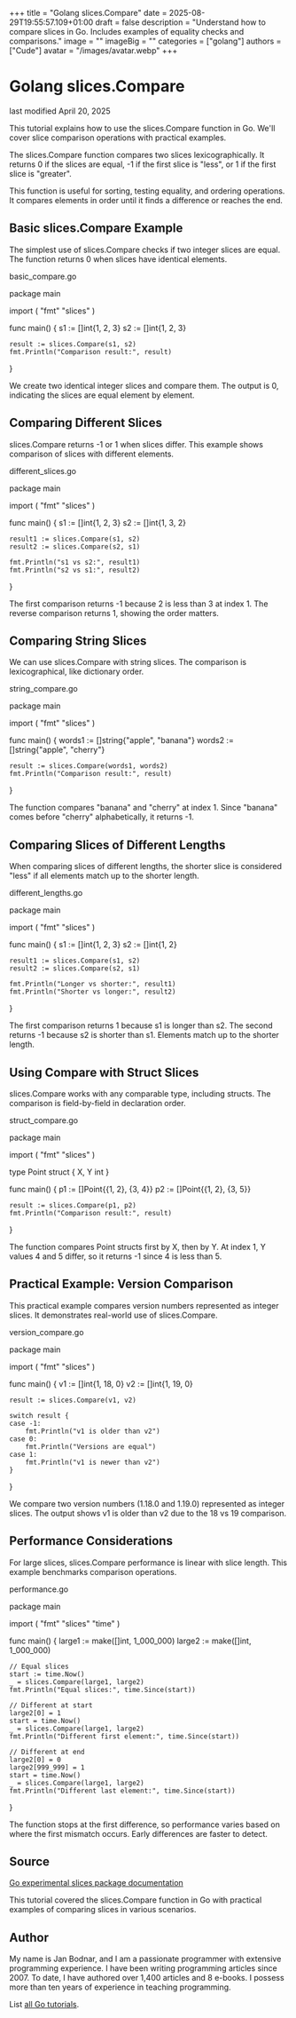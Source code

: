 +++
title = "Golang slices.Compare"
date = 2025-08-29T19:55:57.109+01:00
draft = false
description = "Understand how to compare slices in Go. Includes examples of equality checks and comparisons."
image = ""
imageBig = ""
categories = ["golang"]
authors = ["Cude"]
avatar = "/images/avatar.webp"
+++

# Golang slices.Compare

last modified April 20, 2025

This tutorial explains how to use the slices.Compare function in Go.
We'll cover slice comparison operations with practical examples.

The slices.Compare function compares two slices lexicographically.
It returns 0 if the slices are equal, -1 if the first slice is "less", or 1 if
the first slice is "greater".

This function is useful for sorting, testing equality, and ordering operations.
It compares elements in order until it finds a difference or reaches the end.

## Basic slices.Compare Example

The simplest use of slices.Compare checks if two integer slices are
equal. The function returns 0 when slices have identical elements.

basic_compare.go
  

package main

import (
    "fmt"
    "slices"
)

func main() {
    s1 := []int{1, 2, 3}
    s2 := []int{1, 2, 3}
    
    result := slices.Compare(s1, s2)
    fmt.Println("Comparison result:", result)
}

We create two identical integer slices and compare them. The output is 0,
indicating the slices are equal element by element.

## Comparing Different Slices

slices.Compare returns -1 or 1 when slices differ. This example
shows comparison of slices with different elements.

different_slices.go
  

package main

import (
    "fmt"
    "slices"
)

func main() {
    s1 := []int{1, 2, 3}
    s2 := []int{1, 3, 2}
    
    result1 := slices.Compare(s1, s2)
    result2 := slices.Compare(s2, s1)
    
    fmt.Println("s1 vs s2:", result1)
    fmt.Println("s2 vs s1:", result2)
}

The first comparison returns -1 because 2 is less than 3 at index 1. The reverse
comparison returns 1, showing the order matters.

## Comparing String Slices

We can use slices.Compare with string slices. The comparison is
lexicographical, like dictionary order.

string_compare.go
  

package main

import (
    "fmt"
    "slices"
)

func main() {
    words1 := []string{"apple", "banana"}
    words2 := []string{"apple", "cherry"}
    
    result := slices.Compare(words1, words2)
    fmt.Println("Comparison result:", result)
}

The function compares "banana" and "cherry" at index 1. Since "banana" comes
before "cherry" alphabetically, it returns -1.

## Comparing Slices of Different Lengths

When comparing slices of different lengths, the shorter slice is considered
"less" if all elements match up to the shorter length.

different_lengths.go
  

package main

import (
    "fmt"
    "slices"
)

func main() {
    s1 := []int{1, 2, 3}
    s2 := []int{1, 2}
    
    result1 := slices.Compare(s1, s2)
    result2 := slices.Compare(s2, s1)
    
    fmt.Println("Longer vs shorter:", result1)
    fmt.Println("Shorter vs longer:", result2)
}

The first comparison returns 1 because s1 is longer than s2. The second returns
-1 because s2 is shorter than s1. Elements match up to the shorter length.

## Using Compare with Struct Slices

slices.Compare works with any comparable type, including structs.
The comparison is field-by-field in declaration order.

struct_compare.go
  

package main

import (
    "fmt"
    "slices"
)

type Point struct {
    X, Y int
}

func main() {
    p1 := []Point{{1, 2}, {3, 4}}
    p2 := []Point{{1, 2}, {3, 5}}
    
    result := slices.Compare(p1, p2)
    fmt.Println("Comparison result:", result)
}

The function compares Point structs first by X, then by Y. At index 1, Y values
4 and 5 differ, so it returns -1 since 4 is less than 5.

## Practical Example: Version Comparison

This practical example compares version numbers represented as integer slices.
It demonstrates real-world use of slices.Compare.

version_compare.go
  

package main

import (
    "fmt"
    "slices"
)

func main() {
    v1 := []int{1, 18, 0}
    v2 := []int{1, 19, 0}
    
    result := slices.Compare(v1, v2)
    
    switch result {
    case -1:
        fmt.Println("v1 is older than v2")
    case 0:
        fmt.Println("Versions are equal")
    case 1:
        fmt.Println("v1 is newer than v2")
    }
}

We compare two version numbers (1.18.0 and 1.19.0) represented as integer
slices. The output shows v1 is older than v2 due to the 18 vs 19 comparison.

## Performance Considerations

For large slices, slices.Compare performance is linear with slice
length. This example benchmarks comparison operations.

performance.go
  

package main

import (
    "fmt"
    "slices"
    "time"
)

func main() {
    large1 := make([]int, 1_000_000)
    large2 := make([]int, 1_000_000)
    
    // Equal slices
    start := time.Now()
    _ = slices.Compare(large1, large2)
    fmt.Println("Equal slices:", time.Since(start))
    
    // Different at start
    large2[0] = 1
    start = time.Now()
    _ = slices.Compare(large1, large2)
    fmt.Println("Different first element:", time.Since(start))
    
    // Different at end
    large2[0] = 0
    large2[999_999] = 1
    start = time.Now()
    _ = slices.Compare(large1, large2)
    fmt.Println("Different last element:", time.Since(start))
}

The function stops at the first difference, so performance varies based on where
the first mismatch occurs. Early differences are faster to detect.

## Source

[Go experimental slices package documentation](https://pkg.go.dev/golang.org/x/exp/slices)

This tutorial covered the slices.Compare function in Go with
practical examples of comparing slices in various scenarios.

## Author

My name is Jan Bodnar, and I am a passionate programmer with extensive
programming experience. I have been writing programming articles since 2007.
To date, I have authored over 1,400 articles and 8 e-books. I possess more
than ten years of experience in teaching programming.

List [all Go tutorials](/golang/).